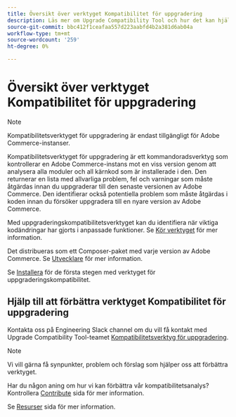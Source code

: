 ```yaml
---
title: Översikt över verktyget Kompatibilitet för uppgradering
description: Läs mer om Upgrade Compatibility Tool och hur det kan hjälpa dig med ditt Adobe Commerce-projekt.
source-git-commit: bbc412f1ceafaa557d223aabfd4b2a381d6ab04a
workflow-type: tm+mt
source-wordcount: '259'
ht-degree: 0%

---
```



# Översikt över verktyget Kompatibilitet för uppgradering

>[!NOTE]
>
>Kompatibilitetsverktyget för uppgradering är endast tillgängligt för Adobe Commerce-instanser.

Kompatibilitetsverktyget för uppgradering är ett kommandoradsverktyg som kontrollerar en Adobe Commerce-instans mot en viss version genom att analysera alla moduler och all kärnkod som är installerade i den. Den returnerar en lista med allvarliga problem, fel och varningar som måste åtgärdas innan du uppgraderar till den senaste versionen av Adobe Commerce. Den identifierar också potentiella problem som måste åtgärdas i koden innan du försöker uppgradera till en nyare version av Adobe Commerce.

Med uppgraderingskompatibilitetsverktyget kan du identifiera när viktiga kodändringar har gjorts i anpassade funktioner. Se [Kör verktyget](../upgrade-compatibility-tool/run.md) för mer information.

Det distribueras som ett Composer-paket med varje version av Adobe Commerce. Se [Utvecklare](../upgrade-compatibility-tool/developer.md) för mer information.

Se [Installera](../upgrade-compatibility-tool/install.md) för de första stegen med verktyget för uppgraderingskompatibilitet.

## Hjälp till att förbättra verktyget Kompatibilitet för uppgradering

Kontakta oss på Engineering Slack channel om du vill få kontakt med Upgrade Compatibility Tool-teamet [Kompatibilitetsverktyg för uppgradering](https://magentocommeng.slack.com/archives/C019Y143U9F).

>[!NOTE]
>
>Vi vill gärna få synpunkter, problem och förslag som hjälper oss att förbättra verktyget.

Har du någon aning om hur vi kan förbättra vår kompatibilitetsanalys? Kontrollera [Contribute](https://devdocs.magento.com/guides/v2.4/coding-standards/contributing.html) sida för mer information.

Se [Resurser](https://devdocs.magento.com/community/resources/resources.html) sida för mer information.
